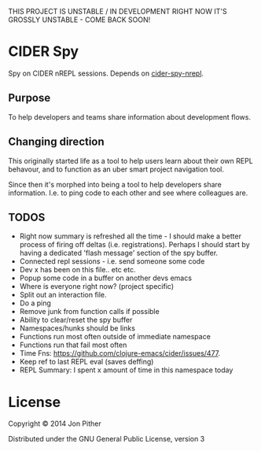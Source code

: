 THIS PROJECT IS UNSTABLE / IN DEVELOPMENT
RIGHT NOW IT'S GROSSLY UNSTABLE - COME BACK SOON!

# CIDER Spy

Spy on CIDER nREPL sessions. Depends on [cider-spy-nrepl](https://github.com/jonpither/cider-spy-nrepl).

## Purpose

To help developers and teams share information about development flows.

## Changing direction

This originally started life as a tool to help users learn about their own REPL behavour, and to function as an uber smart project navigation tool.

Since then it's morphed into being a tool to help developers share information. I.e. to ping code to each other and see where colleagues are.

## TODOS

* Right now summary is refreshed all the time - I should make a better process of firing off deltas (i.e. registrations). Perhaps I should start by having a dedicated 'flash message' section of the spy buffer.
* Connected repl sessions - i.e. send someone some code
* Dev x has been on this file.. etc etc.
* Popup some code in a buffer on another devs emacs
* Where is everyone right now? (project specific)
* Split out an interaction file.
* Do a ping
* Remove junk from function calls if possible
* Ability to clear/reset the spy buffer
* Namespaces/hunks should be links
* Functions run most often outside of immediate namespace
* Functions run that fail most often
* Time Fns: https://github.com/clojure-emacs/cider/issues/477.
* Keep ref to last REPL eval (saves deffing)
* REPL Summary: I spent x amount of time in this namespace today

# License

Copyright © 2014 Jon Pither

Distributed under the GNU General Public License, version 3
